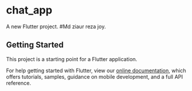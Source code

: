 # chat_app

A new Flutter project.
#Md ziaur reza joy.

## Getting Started

This project is a starting point for a Flutter application.


For help getting started with Flutter, view our
[online documentation](https://flutter.dev/docs), which offers tutorials,
samples, guidance on mobile development, and a full API reference.
